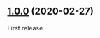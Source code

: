 <a name="1.0.0"></a>
## [1.0.0](https://github.com/pricingmonkey/worker-bee/commits/v1.0.0) (2020-02-27)

First release


